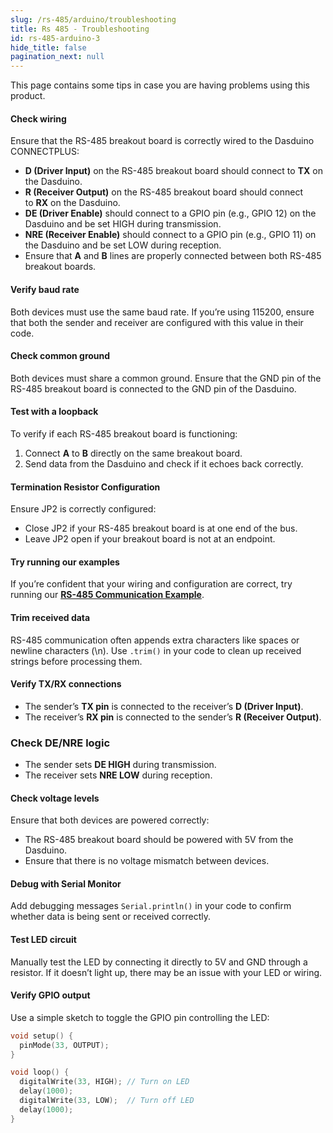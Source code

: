 ```yaml
---
slug: /rs-485/arduino/troubleshooting
title: Rs 485 - Troubleshooting
id: rs-485-arduino-3
hide_title: false
pagination_next: null
---
```


This page contains some tips in case you are having problems using this product.

<ExpandableSection title="The RS-485 communication won't initialize!">

#### Check wiring
Ensure that the RS-485 breakout board is correctly wired to the Dasduino CONNECTPLUS:

*   **D (Driver Input)** on the RS-485 breakout board should connect to **TX** on the Dasduino.
*   **R (Receiver Output)** on the RS-485 breakout board should connect to **RX** on the Dasduino.
*   **DE (Driver Enable)** should connect to a GPIO pin (e.g., GPIO 12) on the Dasduino and be set HIGH during transmission.
*   **NRE (Receiver Enable)** should connect to a GPIO pin (e.g., GPIO 11) on the Dasduino and be set LOW during reception.
*   Ensure that **A** and **B** lines are properly connected between both RS-485 breakout boards.
  
  
#### Verify baud rate
Both devices must use the same baud rate. If you’re using 115200, ensure that both the sender and receiver are configured with this value in their code.

#### Check common ground
Both devices must share a common ground. Ensure that the GND pin of the RS-485 breakout board is connected to the GND pin of the Dasduino.

#### Test with a loopback
To verify if each RS-485 breakout board is functioning:
1.  Connect **A** to **B** directly on the same breakout board.   
2.  Send data from the Dasduino and check if it echoes back correctly.


#### Termination Resistor Configuration
Ensure JP2 is correctly configured:
*   Close JP2 if your RS-485 breakout board is at one end of the bus.
*   Leave JP2 open if your breakout board is not at an endpoint.

#### Try running our examples

If you’re confident that your wiring and configuration are correct, try running our [**RS-485 Communication Example**](rs-485_arduino_2.md#sender-code).

</ExpandableSection>

<ExpandableSection title="I can't receive or send data!">   

#### Trim received data

RS-485 communication often appends extra characters like spaces or newline characters (\\n). Use `.trim()` in your code to clean up received strings before processing them.

#### Verify TX/RX connections    
*   The sender’s **TX pin** is connected to the receiver’s **D (Driver Input)**.
*   The receiver’s **RX pin** is connected to the sender’s **R (Receiver Output)**.

### Check DE/NRE logic   
*   The sender sets **DE HIGH** during transmission.
*   The receiver sets **NRE LOW** during reception.
  
#### Check voltage levels

Ensure that both devices are powered correctly:
*   The RS-485 breakout board should be powered with 5V from the Dasduino.
*   Ensure that there is no voltage mismatch between devices.
    
#### Debug with Serial Monitor

Add debugging messages `Serial.println()` in your code to confirm whether data is being sent or received correctly.

</ExpandableSection> 

<ExpandableSection title="The LED doesn't turn on/off!">

#### Test LED circuit

Manually test the LED by connecting it directly to 5V and GND through a resistor. If it doesn’t light up, there may be an issue with your LED or wiring.

#### Verify GPIO output

Use a simple sketch to toggle the GPIO pin controlling the LED:

```cpp
void setup() {
  pinMode(33, OUTPUT);
}

void loop() {
  digitalWrite(33, HIGH); // Turn on LED
  delay(1000);
  digitalWrite(33, LOW);  // Turn off LED
  delay(1000);
}
```
</ExpandableSection>